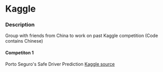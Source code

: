 # Kaggle

### Description
Group with friends from China to work on past Kaggle competition (Code contains Chinese)

#### Competiton 1
Porto Seguro's Safe Driver Prediction
[Kaggle source](https://www.kaggle.com/c/porto-seguro-safe-driver-prediction)

